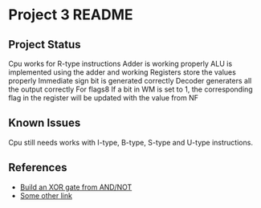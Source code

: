 # Project 3 README


## Project Status
Cpu works for R-type instructions
Adder is working properly
ALU is implemented using the adder and working
Registers store the values properly
Immediate sign bit is generated correctly
Decoder generaters all the output correctly
For flags8 If a bit in WM is set to 1, the corresponding flag in the register will be updated with the value from NF
## Known Issues
Cpu still needs works with I-type, B-type, S-type and U-type instructions.

## References
* [Build an XOR gate from AND/NOT](https://electronics.stackexchange.com/questions/487529/build-an-xor-gate-from-and-not)
* [Some other link](https://stackoverflow.com)

